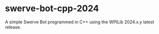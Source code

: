 # swerve-bot-cpp-2024
A simple Swerve Bot programmed in C++ using the WPILib 2024.x.y latest release.
